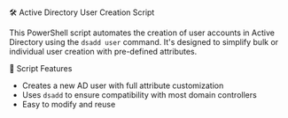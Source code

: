 🛠️ Active Directory User Creation Script

This PowerShell script automates the creation of user accounts in Active Directory using the `dsadd user` command. It's designed to simplify bulk or individual user creation with pre-defined attributes.


📁 Script Features

- Creates a new AD user with full attribute customization
- Uses `dsadd` to ensure compatibility with most domain controllers
- Easy to modify and reuse
